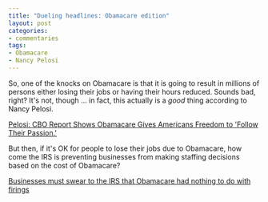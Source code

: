 ```yaml
---
title: "Dueling headlines: Obamacare edition"
layout: post
categories:
- commentaries
tags:
- Obamacare
- Nancy Pelosi
---
```


So, one of the knocks on Obamacare is that it is going to result in millions of persons either losing their jobs or having their hours reduced. Sounds bad, right? It's not, though ... in fact, this actually is a *good* thing according to Nancy Pelosi.

[Pelosi: CBO Report Shows Obamacare Gives Americans Freedom to 'Follow Their Passion.'](https://www.nationalreview.com/2014/02/freedom-job-locked-jonah-goldberg/)

But then, if it's OK for people to lose their jobs due to Obamacare, how come the IRS is preventing businesses from making staffing decisions based on the cost of Obamacare?

[Businesses must swear to the IRS that Obamacare had nothing to do with firings](https://www.americanthinker.com/blog/2014/02/businesses_must_swear_to_the_irs_that_obamacare_had_nothing_to_do_with_firings.html)